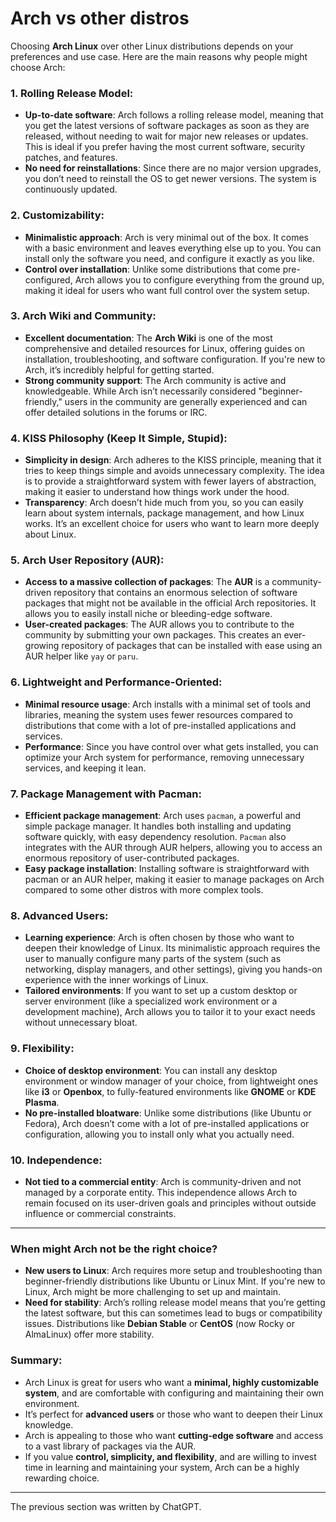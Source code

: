 # Arch vs other distros
Choosing **Arch Linux** over other Linux distributions depends on your preferences and use case. Here are the main reasons why people might choose Arch:

### 1. **Rolling Release Model**:
   - **Up-to-date software**: Arch follows a rolling release model, meaning that you get the latest versions of software packages as soon as they are released, without needing to wait for major new releases or updates. This is ideal if you prefer having the most current software, security patches, and features.
   - **No need for reinstallations**: Since there are no major version upgrades, you don’t need to reinstall the OS to get newer versions. The system is continuously updated.

### 2. **Customizability**:
   - **Minimalistic approach**: Arch is very minimal out of the box. It comes with a basic environment and leaves everything else up to you. You can install only the software you need, and configure it exactly as you like.
   - **Control over installation**: Unlike some distributions that come pre-configured, Arch allows you to configure everything from the ground up, making it ideal for users who want full control over the system setup.

### 3. **Arch Wiki and Community**:
   - **Excellent documentation**: The **Arch Wiki** is one of the most comprehensive and detailed resources for Linux, offering guides on installation, troubleshooting, and software configuration. If you're new to Arch, it’s incredibly helpful for getting started.
   - **Strong community support**: The Arch community is active and knowledgeable. While Arch isn’t necessarily considered "beginner-friendly," users in the community are generally experienced and can offer detailed solutions in the forums or IRC.

### 4. **KISS Philosophy (Keep It Simple, Stupid)**:
   - **Simplicity in design**: Arch adheres to the KISS principle, meaning that it tries to keep things simple and avoids unnecessary complexity. The idea is to provide a straightforward system with fewer layers of abstraction, making it easier to understand how things work under the hood.
   - **Transparency**: Arch doesn’t hide much from you, so you can easily learn about system internals, package management, and how Linux works. It’s an excellent choice for users who want to learn more deeply about Linux.

### 5. **Arch User Repository (AUR)**:
   - **Access to a massive collection of packages**: The **AUR** is a community-driven repository that contains an enormous selection of software packages that might not be available in the official Arch repositories. It allows you to easily install niche or bleeding-edge software.
   - **User-created packages**: The AUR allows you to contribute to the community by submitting your own packages. This creates an ever-growing repository of packages that can be installed with ease using an AUR helper like `yay` or `paru`.

### 6. **Lightweight and Performance-Oriented**:
   - **Minimal resource usage**: Arch installs with a minimal set of tools and libraries, meaning the system uses fewer resources compared to distributions that come with a lot of pre-installed applications and services.
   - **Performance**: Since you have control over what gets installed, you can optimize your Arch system for performance, removing unnecessary services, and keeping it lean.

### 7. **Package Management with Pacman**:
   - **Efficient package management**: Arch uses `pacman`, a powerful and simple package manager. It handles both installing and updating software quickly, with easy dependency resolution. `Pacman` also integrates with the AUR through AUR helpers, allowing you to access an enormous repository of user-contributed packages.
   - **Easy package installation**: Installing software is straightforward with pacman or an AUR helper, making it easier to manage packages on Arch compared to some other distros with more complex tools.

### 8. **Advanced Users**:
   - **Learning experience**: Arch is often chosen by those who want to deepen their knowledge of Linux. Its minimalistic approach requires the user to manually configure many parts of the system (such as networking, display managers, and other settings), giving you hands-on experience with the inner workings of Linux.
   - **Tailored environments**: If you want to set up a custom desktop or server environment (like a specialized work environment or a development machine), Arch allows you to tailor it to your exact needs without unnecessary bloat.

### 9. **Flexibility**:
   - **Choice of desktop environment**: You can install any desktop environment or window manager of your choice, from lightweight ones like **i3** or **Openbox**, to fully-featured environments like **GNOME** or **KDE Plasma**.
   - **No pre-installed bloatware**: Unlike some distributions (like Ubuntu or Fedora), Arch doesn’t come with a lot of pre-installed applications or configuration, allowing you to install only what you actually need.

### 10. **Independence**:
   - **Not tied to a commercial entity**: Arch is community-driven and not managed by a corporate entity. This independence allows Arch to remain focused on its user-driven goals and principles without outside influence or commercial constraints.

---

### When might Arch not be the right choice?
- **New users to Linux**: Arch requires more setup and troubleshooting than beginner-friendly distributions like Ubuntu or Linux Mint. If you're new to Linux, Arch might be more challenging to set up and maintain.
- **Need for stability**: Arch’s rolling release model means that you’re getting the latest software, but this can sometimes lead to bugs or compatibility issues. Distributions like **Debian Stable** or **CentOS** (now Rocky or AlmaLinux) offer more stability.

### Summary:
- Arch Linux is great for users who want a **minimal, highly customizable system**, and are comfortable with configuring and maintaining their own environment.
- It’s perfect for **advanced users** or those who want to deepen their Linux knowledge.
- Arch is appealing to those who want **cutting-edge software** and access to a vast library of packages via the AUR.
- If you value **control, simplicity, and flexibility**, and are willing to invest time in learning and maintaining your system, Arch can be a highly rewarding choice.

---
The previous section was written by ChatGPT.
